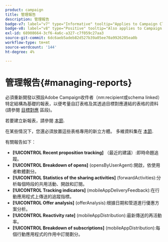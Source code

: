 ```yaml
---
product: campaign
title: 管理報告
description: 管理報告
badge-v7: label="v7" type="Informative" tooltip="Applies to Campaign Classic v7"
badge-v8: label="v8" type="Positive" tooltip="Also applies to Campaign v8"
exl-id: 68908664-3cf6-4a6c-a327-c7f059c27aa3
source-git-commit: 6dc6aeb5adeb82d527b39a05ee70a9926205ea0b
workflow-type: tm+mt
source-wordcount: '144'
ht-degree: 4%

---
```


# 管理報告{#managing-reports}



必須重新開發以預設Adobe Campaign收件者（nm:recipient或schema linked）特定結構為基礎的報表，以便考量自訂表格及其透過目標對應連結的表格的資料(請參閱 [目標對應](../../configuration/using/target-mapping.md) 區段)。

若要建立新報表，請參閱 [本節](../../reporting/using/about-reports-creation-in-campaign.md).

在某些情況下，您還必須放置這些表格專用的新立方體。 多維資料集在 [本節](../../reporting/using/ac-cubes.md).

有關報告如下：

* **[!UICONTROL Recent proposition tracking]** （最近的建議）:即時命題追蹤。
* **[!UICONTROL Breakdown of opens]** (opensByUserAgent):開啟，依使用者軟體劃分。
* **[!UICONTROL Statistics of the sharing activities]** (forwardActivities):分析每個時段的共用活動、開啟和訂閱。
* **[!UICONTROL Tracking indicators]** (mobileAppDeliveryFeedback):在行動應用程式上傳送的追蹤指標。
* **[!UICONTROL Offer analysis]** (offerAnalysis):根據日期和管道進行優惠方案分析。
* **[!UICONTROL Reactivity rate]** (mobileAppDistribution):最新傳送的再活動率。
* **[!UICONTROL Breakdown of subscriptions]** (mobileAppDistribution):每個行動應用程式的作用中訂閱劃分。
